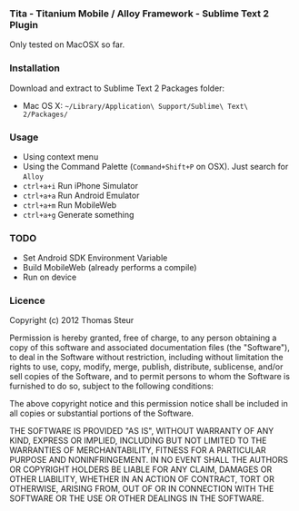 ### Tita - Titanium Mobile / Alloy Framework - Sublime Text 2 Plugin

Only tested on MacOSX so far.

### Installation
Download and extract to Sublime Text 2 Packages folder:
 * Mac OS X: `~/Library/Application\ Support/Sublime\ Text\ 2/Packages/`

### Usage
 * Using context menu
 * Using the Command Palette (`Command+Shift+P` on OSX). Just search for `Alloy`
 * `ctrl+a+i` Run iPhone Simulator
 * `ctrl+a+a` Run Android Emulator
 * `ctrl+a+m` Run MobileWeb
 * `ctrl+a+g` Generate something

### TODO
 * Set Android SDK Environment Variable
 * Build MobileWeb (already performs a compile)
 * Run on device

### Licence
Copyright (c) 2012 Thomas Steur

Permission is hereby granted, free of charge, to any person obtaining a copy of this software and associated documentation files (the "Software"), to deal in the Software without restriction, including without limitation the rights to use, copy, modify, merge, publish, distribute, sublicense, and/or sell copies of the Software, and to permit persons to whom the Software is furnished to do so, subject to the following conditions:

The above copyright notice and this permission notice shall be included in all copies or substantial portions of the Software.

THE SOFTWARE IS PROVIDED "AS IS", WITHOUT WARRANTY OF ANY KIND, EXPRESS OR IMPLIED, INCLUDING BUT NOT LIMITED TO THE WARRANTIES OF MERCHANTABILITY, FITNESS FOR A PARTICULAR PURPOSE AND NONINFRINGEMENT. IN NO EVENT SHALL THE AUTHORS OR COPYRIGHT HOLDERS BE LIABLE FOR ANY CLAIM, DAMAGES OR OTHER LIABILITY, WHETHER IN AN ACTION OF CONTRACT, TORT OR OTHERWISE, ARISING FROM, OUT OF OR IN CONNECTION WITH THE SOFTWARE OR THE USE OR OTHER DEALINGS IN THE SOFTWARE.